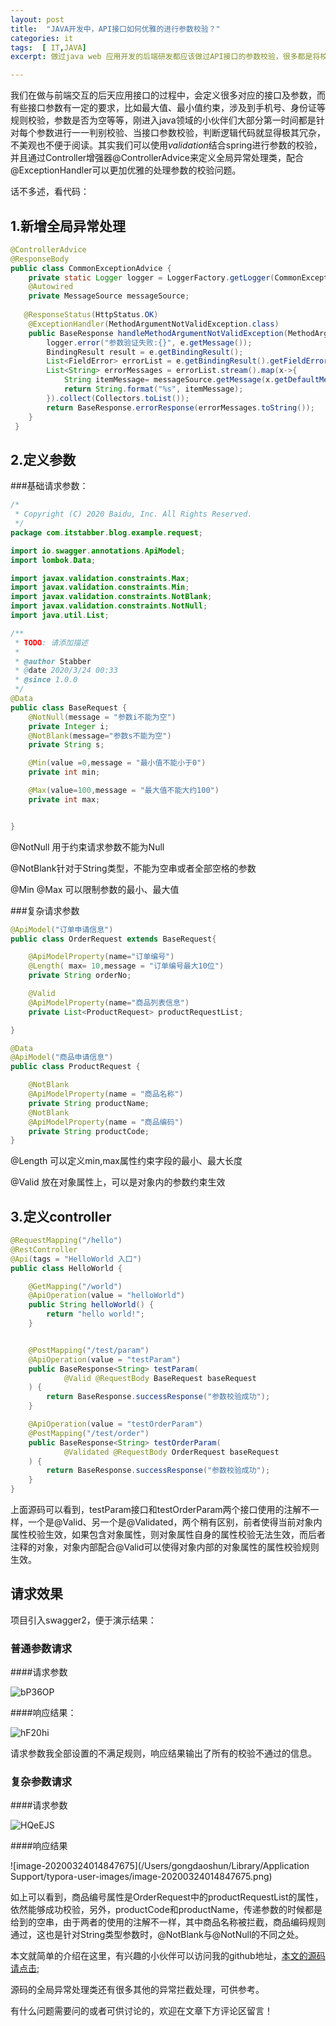 ```yaml
---
layout: post
title:  "JAVA开发中，API接口如何优雅的进行参数校验？"
categories: it
tags:  [ IT,JAVA]
excerpt: 做过java web 应用开发的后端研发都应该做过API接口的参数校验，很多都是将校验逻辑放到展示层做拦截处理，但是涉及到参数过多的时候，就会显得Controller接口特别臃肿，本篇讲解的就是如何利用进行参数校验拦截。

---
```


我们在做与前端交互的后天应用接口的过程中，会定义很多对应的接口及参数，而有些接口参数有一定的要求，比如最大值、最小值约束，涉及到手机号、身份证等规则校验，参数是否为空等等，刚进入java领域的小伙伴们大部分第一时间都是针对每个参数进行一一判别校验、当接口参数校验，判断逻辑代码就显得极其冗杂，不美观也不便于阅读。其实我们可以使用*validation*结合spring进行参数的校验，并且通过Controller增强器@ControllerAdvice来定义全局异常处理类，配合@ExceptionHandler可以更加优雅的处理参数的校验问题。

话不多述，看代码：

## 1.新增全局异常处理

```java
@ControllerAdvice
@ResponseBody
public class CommonExceptionAdvice {
    private static Logger logger = LoggerFactory.getLogger(CommonExceptionAdvice.class);
    @Autowired
    private MessageSource messageSource;
    
   @ResponseStatus(HttpStatus.OK)
    @ExceptionHandler(MethodArgumentNotValidException.class)
    public BaseResponse handleMethodArgumentNotValidException(MethodArgumentNotValidException e) {
        logger.error("参数验证失败:{}", e.getMessage());
        BindingResult result = e.getBindingResult();
        List<FieldError> errorList = e.getBindingResult().getFieldErrors();
        List<String> errorMessages = errorList.stream().map(x->{
            String itemMessage= messageSource.getMessage(x.getDefaultMessage(), null, x.getDefaultMessage(), LocaleContextHolder.getLocale());
            return String.format("%s", itemMessage);
        }).collect(Collectors.toList());
        return BaseResponse.errorResponse(errorMessages.toString());
    }
 }
```



## 2.定义参数

###基础请求参数：

```java
/*
 * Copyright (C) 2020 Baidu, Inc. All Rights Reserved.
 */
package com.itstabber.blog.example.request;

import io.swagger.annotations.ApiModel;
import lombok.Data;

import javax.validation.constraints.Max;
import javax.validation.constraints.Min;
import javax.validation.constraints.NotBlank;
import javax.validation.constraints.NotNull;
import java.util.List;

/**
 * TODO: 请添加描述
 *
 * @author Stabber
 * @date 2020/3/24 00:33
 * @since 1.0.0
 */
@Data
public class BaseRequest {
    @NotNull(message = "参数i不能为空")
    private Integer i;
    @NotBlank(message="参数s不能为空")
    private String s;

    @Min(value =0,message = "最小值不能小于0")
    private int min;

    @Max(value=100,message = "最大值不能大约100")
    private int max;


}

```

@NotNull 用于约束请求参数不能为Null

@NotBlank针对于String类型，不能为空串或者全部空格的参数

@Min @Max 可以限制参数的最小、最大值

###复杂请求参数

```java
@ApiModel("订单申请信息")
public class OrderRequest extends BaseRequest{

    @ApiModelProperty(name="订单编号")
    @Length( max= 10,message = "订单编号最大10位")
    private String orderNo;

    @Valid
    @ApiModelProperty(name="商品列表信息")
    private List<ProductRequest> productRequestList;

}

@Data
@ApiModel("商品申请信息")
public class ProductRequest {

    @NotBlank
    @ApiModelProperty(name = "商品名称")
    private String productName;
    @NotBlank
    @ApiModelProperty(name = "商品编码")
    private String productCode;
}
```

@Length 可以定义min,max属性约束字段的最小、最大长度

@Valid 放在对象属性上，可以是对象内的参数约束生效

## 3.定义controller

```java
@RequestMapping("/hello")
@RestController
@Api(tags = "HelloWorld 入口")
public class HelloWorld {

    @GetMapping("/world")
    @ApiOperation(value = "helloWorld")
    public String helloWorld() {
        return "hello world!";
    }


    @PostMapping("/test/param")
    @ApiOperation(value = "testParam")
    public BaseResponse<String> testParam(
            @Valid @RequestBody BaseRequest baseRequest
    ) {
        return BaseResponse.successResponse("参数校验成功");
    }

    @ApiOperation(value = "testOrderParam")
    @PostMapping("/test/order")
    public BaseResponse<String> testOrderParam(
            @Validated @RequestBody OrderRequest baseRequest
    ) {
        return BaseResponse.successResponse("参数校验成功");
    }
}
```

上面源码可以看到，testParam接口和testOrderParam两个接口使用的注解不一样，一个是@Valid、另一个是@Validated，两个稍有区别，前者使得当前对象内属性校验生效，如果包含对象属性，则对象属性自身的属性校验无法生效，而后者注释的对象，对象内部配合@Valid可以使得对象内部的对象属性的属性校验规则生效。

## 请求效果

项目引入swagger2，便于演示结果：

### 普通参数请求

####请求参数

![bP36OP](http://image.itstabber.com/uPic/bP36OP.png)

####响应结果：

![hF20hi](http://image.itstabber.com/uPic/hF20hi.png)

请求参数我全部设置的不满足规则，响应结果输出了所有的校验不通过的信息。

### 复杂参数请求

####请求参数

![HQeEJS](http://image.itstabber.com/uPic/HQeEJS.png)

####响应结果

![image-20200324014847675](/Users/gongdaoshun/Library/Application Support/typora-user-images/image-20200324014847675.png)

如上可以看到，商品编号属性是OrderRequest中的productRequestList的属性，依然能够成功校验，另外，productCode和productName，传递参数的时候都是给到的空串，由于两者的使用的注解不一样，其中商品名称被拦截，商品编码规则通过，这也是针对String类型参数时，@NotBlank与@NotNull的不同之处。

本文就简单的介绍在这里，有兴趣的小伙伴可以访问我的github地址，[本文的源码请点击](https://github.com/gdspw/blog-demo );

源码的全局异常处理类还有很多其他的异常拦截处理，可供参考。

有什么问题需要问的或者可供讨论的，欢迎在文章下方评论区留言！



